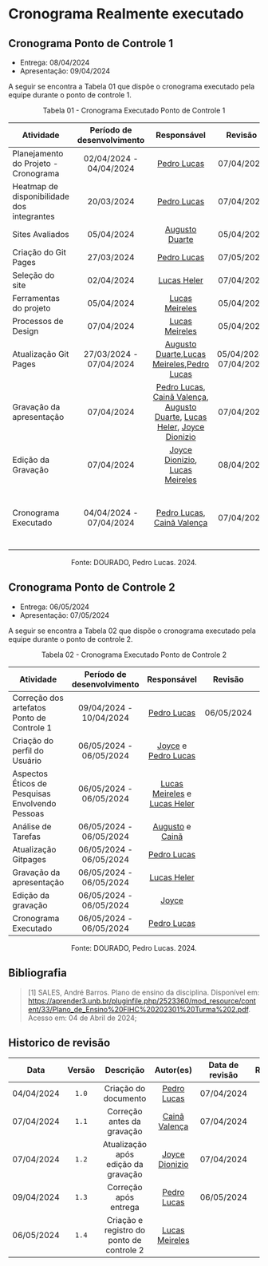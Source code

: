 # Cronograma Realmente executado

## Cronograma Ponto de Controle 1

 - Entrega: 08/04/2024
 - Apresentação: 09/04/2024
 
A seguir se encontra a Tabela 01 que dispõe o cronograma executado pela equipe durante o ponto de controle 1.

<center>Tabela 01 - Cronograma Executado Ponto de Controle 1</center>

| <center>Atividade </center>                | <center>Período de desenvolvimento</center> |                                                                                                  <center>Responsável</center>                                                                                                  | <center>Revisão </center> |                                                        <center>Revisores</center>                                                        |
| ------------------------------------------ | :-----------------------------------------: | :----------------------------------------------------------------------------------------------------------------------------------------------------------------------------------------------------------------------------: | :-----------------------: | :--------------------------------------------------------------------------------------------------------------------------------------: |
| Planejamento do Projeto - Cronograma       |           02/04/2024 - 04/04/2024           |                                                                                          [Pedro Lucas](https://github.com/lucasdray)                                                                                           |        07/04/2024         |                                               [Lucas Meireles](https://github.com/Katuner)                                               |
| Heatmap de disponibilidade dos integrantes |                 20/03/2024                  |                                                                                          [Pedro Lucas](https://github.com/lucasdray)                                                                                           |        07/04/2024         |                        [Augusto Duarte](https://github.com/Augcamp), [Cainã Valença](https://github.com/freitasc)                        |
| Sites Avaliados                            |                 05/04/2024                  |                                                                                          [Augusto Duarte](https://github.com/Augcamp)                                                                                          |        05/04/2024         |                                               [Pedro Lucas](https://github.com/lucasdray)                                                |
| Criação do Git Pages                       |                 27/03/2024                  |                                                                                          [Pedro Lucas](https://github.com/lucasdray)                                                                                           |        07/05/2024         |                                               [Augusto Duarte](https://github.com/Augcamp)                                               |
| Seleção do site                            |                 02/04/2024                  |                                                                                          [Lucas Heler](https://github.com/Akaeboshi)                                                                                           |        07/04/2024         |                                               [Pedro Lucas](https://github.com/lucasdray)                                                |
| Ferramentas do projeto                     |                 05/04/2024                  |                                                                                          [Lucas Meireles](https://github.com/Katuner)                                                                                          |        05/04/2024         |                                               [Pedro Lucas](https://github.com/lucasdray)                                                |
| Processos de Design                        |                 07/04/2024                  |                                                                                          [Lucas Meireles](https://github.com/Katuner)                                                                                          |        05/04/2024         |                                               [Lucas Heler](https://github.com/Akaeboshi)                                                |
| Atualização Git Pages                      |           27/03/2024 - 07/04/2024           |                                             [Augusto Duarte](https://github.com/Augcamp),[Lucas Meireles](https://github.com/Katuner),[Pedro Lucas](https://github.com/lucasdray)                                              |  05/04/2024, 07/04/2024   |                        [Pedro Lucas](https://github.com/lucasdray), [Cainã Valença](https://github.com/freitasc)                         |
| Gravação da apresentação                   |                 07/04/2024                  | [Pedro Lucas](https://github.com/lucasdray), [Cainã Valença](https://github.com/freitasc), [Augusto Duarte](https://github.com/Augcamp), [Lucas Heler](https://github.com/Akaeboshi), [Joyce Dionizio](https://github.com/jdm) |        07/04/2024         |                                                 [Joyce Dionizio](https://github.com/jdm)                                                 |
| Edição da Gravação                         |                 07/04/2024                  |                                                                                            [Joyce Dionizio](https://github.com/jdm), [Lucas Meireles](https://github.com/Katuner)                                                                                           |        08/04/2024         |                                               [Lucas Meireles](https://github.com/Katuner)                                               |
| Cronograma Executado                       |           04/04/2024 - 07/04/2024           |                                                                   [Pedro Lucas](https://github.com/lucasdray), [Cainã Valença](https://github.com/freitasc)                                                                    |        07/04/2024         | [Augusto Duarte](https://github.com/Augcamp), [Joyce Dionizio](https://github.com/joycejdm), [Pedro Lucas](https://github.com/lucasdray) |

<center>Fonte: DOURADO, Pedro Lucas. 2024.</center>

## Cronograma Ponto de Controle 2

 - Entrega: 06/05/2024
 - Apresentação: 07/05/2024
 
A seguir se encontra a Tabela 02 que dispõe o cronograma executado pela equipe durante o ponto de controle 2.

<center>Tabela 02 - Cronograma Executado Ponto de Controle 2</center>

| <center>Atividade </center>                     | <center>Período de desenvolvimento</center> |                                <center>Responsável</center>                                | <center>Revisão </center> |          <center>Revisores</center>          |
| ----------------------------------------------- | :-----------------------------------------: | :----------------------------------------------------------------------------------------: | :-----------------------: | :------------------------------------------: |
| Correção dos artefatos Ponto de Controle 1      |                09/04/2024 - 10/04/2024                |                        [Pedro Lucas](https://github.com/lucasdray)                         |           06/05/2024           | [Lucas Meireles](https://github.com/Katuner) |
| Criação do perfil do Usuário                    |                06/05/2024 - 06/05/2024                |     [Joyce](https://github.com/joycejdm) e [Pedro Lucas](https://github.com/lucasdray)     |                      | [Lucas Heler](https://github.com/Akaeboshi)  |
| Aspectos Éticos de Pesquisas Envolvendo Pessoas |                06/05/2024 - 06/05/2024                | [Lucas Meireles](https://github.com/Katuner) e [Lucas Heler](https://github.com/Akaeboshi) |                      |     [Cainã](https://github.com/freitasc)     |
| Análise de Tarefas                              |                06/05/2024 - 06/05/2024                |        [Augusto](https://github.com/Augcamp) e [Cainã](https://github.com/freitasc)        |                      |     [Joyce](https://github.com/joycejdm)     |
| Atualização Gitpages                            |                06/05/2024 - 06/05/2024                |                        [Pedro Lucas](https://github.com/lucasdray)                         |                      |    [Augusto](https://github.com/Augcamp)     |
| Gravação da apresentação                        |                06/05/2024 - 06/05/2024                |                        [Lucas Heler](https://github.com/Akaeboshi)                         |                      | [Pedro Lucas](https://github.com/lucasdray)  |
| Edição da gravação                              |                06/05/2024 - 06/05/2024                |                            [Joyce](https://github.com/joycejdm)                            |                      |    [Augusto](https://github.com/Augcamp)     |
| Cronograma Executado                            |                    06/05/2024 - 06/05/2024                    |                        [Pedro Lucas](https://github.com/lucasdray)                         |                      | [Lucas Heler](https://github.com/Akaeboshi)  |

<center>Fonte: DOURADO, Pedro Lucas. 2024.</center>

## Bibliografia

> [1] SALES, André Barros. Plano de ensino da disciplina. Disponível em: https://aprender3.unb.br/pluginfile.php/2523360/mod_resource/content/33/Plano_de_Ensino%20FIHC%20202301%20Turma%202.pdf. Acesso em: 04 de Abril de 2024;

## Historico de revisão

|    Data    | Versão |              Descrição              |                   Autor(es)                   | Data de revisão |                  Revisor(es)                  |
| :--------: | :----: | :---------------------------------: | :-------------------------------------------: | :-------------: | :-------------------------------------------: |
| 04/04/2024 | `1.0`  |        Criação do documento         |  [Pedro Lucas](https://github.com/lucasdray)  |   07/04/2024    | [Augusto Duarte](https://github.com/Augcamp)  |
| 07/04/2024 | `1.1`  |     Correção antes da gravação      | [Cainã Valença](https://github.com/freitasc)  |   07/04/2024    | [Joyce Dionizio](https://github.com/joycejdm) |
| 07/04/2024 | `1.2`  | Atualização após edição da gravação | [Joyce Dionizio](https://github.com/joycejdm) |   07/04/2024    | [Pedro Lucas](https://github.com/lucasdray)   |
| 09/04/2024 | `1.3`  |        Correção após entrega        |  [Pedro Lucas](https://github.com/lucasdray)  |   06/05/2024    | [Lucas Meireles](https://github.com/Katuner)  |
| 06/05/2024 | `1.4`  | Criação e registro do ponto de controle 2|  [Lucas Meireles](https://github.com/Katuner) |            |                                               |
